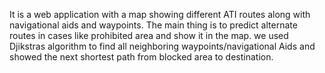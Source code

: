 It is a web application with a map showing different ATI routes along with navigational aids and waypoints.
The main thing is to predict alternate routes in cases like prohibited area and show it in the map.
we used Djikstras algorithm to find all neighboring waypoints/navigational Aids and showed the next shortest path from blocked area to destination.

